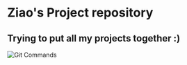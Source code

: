 # Ziao's Project repository
## Trying to put all my projects together :)
![Git Commands](https://d1jnx9ba8s6j9r.cloudfront.net/blog/wp-content/uploads/2016/11/Git-Architechture-Git-Tutorial-Edureka-2-768x720.png)